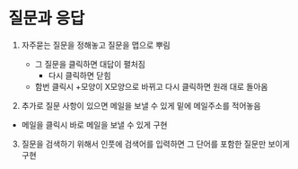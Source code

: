 # 질문과 응답

1. 자주묻는 질문을 정해놓고 질문을 맵으로 뿌림

   - 그 질문을 클릭하면 대답이 펼처짐
     - 다시 클릭하면 닫힘
   - 함번 클릭시 +모양이 X모양으로 바뀌고 다시 클릭하면 원래 대로 돌아옴

2. 추가로 질문 사항이 있으면 메일을 보낼 수 있게 밑에 메일주소를 적어놓음

- 메일을 클릭시 바로 메일을 보낼 수 있게 구현

3. 질문을 검색하기 위해서 인풋에 검색어를 입력하면 그 단어를 포함한 질문만 보이게 구현
